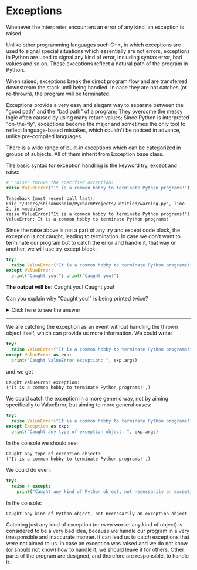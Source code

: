 # Exceptions

Whenever the interpreter encounters an error of any kind, an exception is raised.

Unlike other programming languages such C++, in which exceptions are used to signal special situations which essentially are not errors, exceptions in Python are used to signal any kind of error, including syntax error, bad values and so on. These exceptions reflect a natural path of the program in Python.


When raised, exceptions break the direct program flow and are transferred downstream the stack until being handled. In case they are not catches (or re-thrown), the program will be terminated.

Exceptions provide a very easy and elegant way to separate between the "good path" and the "bad path" of a program; They overcome the messy logic often caused by using many return values; Since Python is interpreted "on-the-fly", exceptions become the major and sometimes the only tool to reflect language-based mistakes, which couldn't be noticed in advance, unlike pre-compiled languages.


There is a wide range of built-in exceptions which can be categorized in groups of subjects. All of them inherit from Exception base class.

The basic syntax for exception handling is the keyword try, except and raise:

```python
# 'raise' throws the specified exception:
raise ValueError("It is a common hobby to terminate Python programs!") 
```

```console
Traceback (most recent call last):
File "/Users/shiranusboim/PycharmProjects/untitled/warning.py", line 2, in <module>
raise ValueError("It is a common hobby to terminate Python programs!") ValueError: It is a common hobby to terminate Python programs! 
```


Since the raise above is not a part of any try and except code block, the exception is not caught, leading to termination. In case we don't want to terminate our program but to catch the error and handle it, that way or another, we will use try-except block:

```python
try:
  raise ValueError("It is a common hobby to terminate Python programs!")
except ValueError:
  print("Caught you!") print("Caught you!") 
```

**The output will be:**
Caught you! Caught you! 

Can you explain why "Caught you!" is being printed twice?
<details>
<summary>Click here to see the answer</summary>

The first print comes from the except scope and the second print comes from the print("Caught you!") since in the except block we just print a message and then the program keeps on running.

</details>

---


We are catching the exception as an event without handling the thrown object itself, which can provide us more information. We could write:

```python
try:
  raise ValueError("It is a common hobby to terminate Python programs!")
except ValueError as exp:
  print("Caught ValueError exception: ", exp.args) 
```

and we get
```console
Caught ValueError exception:
('It is a common hobby to terminate Python programs!',)
```

We could catch the exception in a more generic way, not by aiming specifically to ValueError, but aiming to more general cases:

```python
try:
  raise ValueError("It is a common hobby to terminate Python programs!")
except Exception as exp:
  print("Caught any type of exception object: ", exp.args) 
```

In the console we should see:
```console
Caught any type of exception object:
('It is a common hobby to terminate Python programs!',) 
```

We could do even:
```python
try:
  raise 4 except:
    print("Caught any kind of Python object, not necessarily an exception object")  
```

In the console:
```console
Caught any kind of Python object, not necessarily an exception object 
```

Catching just any kind of exception (or even worse: any kind of object) is considered to be a very bad idea, because we handle our program in a very irresponsible and inaccurate manner. It can lead us to catch exceptions that were not aimed to us. In case an exception was raised and we do not know (or should not know) how to handle it, we should leave it for others. Other parts of the program are designed, and therefore are responsible, to handle it.
